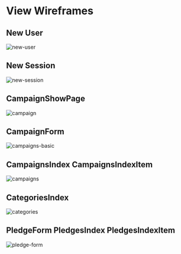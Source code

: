 # View Wireframes

## New User
![new-user]

## New Session
![new-session]

## CampaignShowPage
![campaign]

## CampaignForm
![campaigns-basic]

## CampaignsIndex CampaignsIndexItem
![campaigns]

## CategoriesIndex
![categories]

## PledgeForm PledgesIndex PledgesIndexItem
![pledge-form]

[new-user]: ./wireframes/new_user.png
[new-session]: ./wireframes/new_session.png
[campaign]: ./wireframes/root_campaign.png
[campaigns]: ./wireframes/campaign_index.png
[campaigns-basic]: ./wireframes/root_campaign_basic.png
[categories]: ./wireframes/root_categories.png
[pledge-form]: ./wireframes/pledge_form.png
